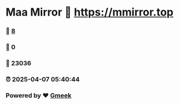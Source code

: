 # Maa Mirror :link: https://mmirror.top 
### :page_facing_up: [8](https://mmirror.top/tag.html) 
### :speech_balloon: 0 
### :hibiscus: 23036 
### :alarm_clock: 2025-04-07 05:40:44 
### Powered by :heart: [Gmeek](https://github.com/Meekdai/Gmeek)
